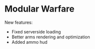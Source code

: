 # Modular Warfare

New features:
 - Fixed serverside loading
 - Better arms rendering and optimization
 - Added ammo hud
 
